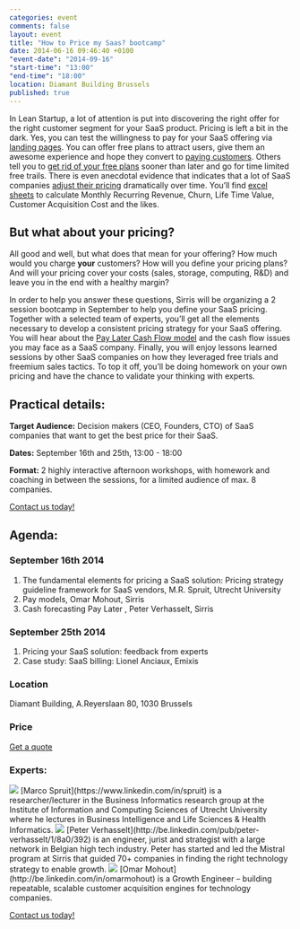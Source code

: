 ```yaml
---
categories: event
comments: false
layout: event
title: "How to Price my Saas? bootcamp"
date: 2014-06-16 09:46:40 +0100
"event-date": "2014-09-16"
"start-time": "13:00"
"end-time": "18:00"
location: Diamant Building Brussels
published: true
---
```

In Lean Startup, a lot of attention is put into discovering the right offer for the right customer segment for your SaaS product. Pricing is left a bit in the dark. Yes, you can test the willingness to pay for your  SaaS offering via [landing pages](http://blog.bufferapp.com/idea-to-paying-customers-in-7-weeks-how-we-did-it). You can offer free plans to attract users, give them an awesome experience and hope they convert to [paying customers](http://www.forentrepreneurs.com/time-to-wow/). Others tell you to [get rid of your free plans](http://blog.kissmetrics.com/scalable-sales-models/) sooner than later and go for time limited free trails. There is even anecdotal evidence that indicates that a lot of SaaS companies [adjust their pricing](http://www.launchbit.com/blog/how-do-saas-companies-change-their-pricing-over-time/) dramatically over time. You’ll find [excel sheets](http://andrewchen.co/2013/10/24/the-easiest-spreadsheet-for-churn-mrr-and-cohort-analysis-guest-post/) to calculate Monthly Recurring Revenue, Churn, Life Time Value, Customer Acquisition Cost and the likes.
<!-- more -->

## But what about your pricing?
All good and well, but what does that mean for your offering? How much would you charge **your** customers? How will you define your pricing plans?  And will your pricing cover your costs (sales, storage, computing, R&D) and leave you in the end with a healthy margin? 
 
In order to help you answer these questions, Sirris will be organizing a 2 session bootcamp in September to help you define your SaaS pricing. Together with a selected team of experts, you’ll get all the elements necessary to develop a consistent pricing strategy for your SaaS offering. You will hear about the [Pay Later Cash Flow model](http://www.slideshare.net/omohout/the-pay-later-cash-flow-model-for-software-companies-explained-in-just-10-slides) and the cash flow issues you may face as a SaaS company. Finally, you will enjoy lessons learned sessions by other SaaS companies on how they leveraged free trials and freemium sales tactics. To top it off, you’ll be doing homework on your own pricing and have the chance to validate your thinking with experts.

## Practical details:

**Target Audience:** Decision makers (CEO, Founders, CTO) of SaaS companies that want to get the best price for their SaaS.

**Dates:** September 16th and 25th, 13:00 - 18:00

**Format:** 2 highly interactive afternoon workshops, with homework and coaching in between the sessions, for a limited audience of max. 8 companies.

<a href="/pricing-contact" class="btn btn-success btn-large center">Contact us today!</a>

## Agenda:

### September 16th 2014
1. The fundamental elements for pricing a SaaS solution: Pricing strategy guideline framework for SaaS vendors, M.R. Spruit, Utrecht University
2. Pay models, Omar Mohout, Sirris 
3. Cash forecasting Pay Later , Peter Verhasselt, Sirris

### September 25th 2014
1. Pricing your SaaS solution: feedback from experts 
2. Case study: SaaS billing: Lionel Anciaux, Emixis

### Location
Diamant Building, A.Reyerslaan 80, 1030 Brussels

### Price
[Get a quote](/pricing-contact)

### Experts:
<img src="http://www.cs.uu.nl/staff/faces/spruit.jpg">
[Marco Spruit](https://www.linkedin.com/in/spruit) is a researcher/lecturer in the Business Informatics research group at the Institute of Information and Computing Sciences of Utrecht University where he lectures in Business Intelligence and Life Sciences & Health Informatics.

<img src="http://www.startathlon.com/images/team/peter.jpg">
[Peter Verhasselt](http://be.linkedin.com/pub/peter-verhasselt/1/8a0/392) is an engineer, jurist and strategist with a large network in Belgian high tech industry. Peter has started and led the Mistral program at Sirris that guided 70+ companies in finding the right technology strategy to enable growth.

<img src="http://www.startathlon.com/images/omar.jpg">
[Omar Mohout](http://be.linkedin.com/in/omarmohout) is a Growth Engineer – building repeatable, scalable customer acquisition engines for technology companies.

<a href="/pricing-contact" class="btn btn-success btn-large center">Contact us today!</a>